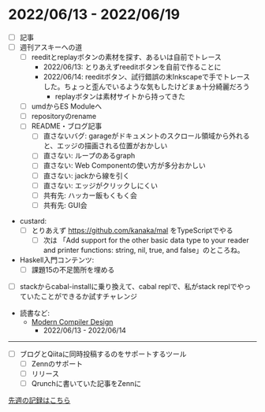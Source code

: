 # 2022/06/13 - 2022/06/19

- [ ] 記事
- [ ] 週刊アスキーへの道
    - [ ] reeditとreplayボタンの素材を探す、あるいは自前でトレース
        - 2022/06/13: とりあえずreeditボタンを自前で作ることに
        - 2022/06/14: reeditボタン、試行錯誤の末Inkscapeで手でトレースした。ちょっと歪んでいるような気もしたけどまぁ十分綺麗だろう
            - replayボタンは素材サイトから持ってきた
    - [ ] umdからES Moduleへ
    - [ ] repositoryのrename
    - [ ] README・ブログ記事
        - [ ] 直さないバグ: garageがドキュメントのスクロール領域から外れると、エッジの描画される位置がおかしい
        - [ ] 直さない: ループのあるgraph
        - [ ] 直さない: Web Componentの使い方が多分おかしい
        - [ ] 直さない: jackから線を引く
        - [ ] 直さない: エッジがクリックしにくい
        - [ ] 共有先: ハッカー飯もくもく会
        - [ ] 共有先: GUI会
- custard:
    - [ ] とりあえず <https://github.com/kanaka/mal> をTypeScriptでやる
        - [ ] 次は 「Add support for the other basic data type to your reader and printer functions: string, nil, true, and false」のところね。
- Haskell入門コンテンツ:
    - [ ] 課題15の不足箇所を埋める
- [ ] stackからcabal-installに乗り換えて、cabal replで、私がstack replでやっていたことができるか試すチャレンジ
- 読書など:
    - [Modern Compiler Design](https://www.springer.com/jp/book/9781461446989)
        - 2022/06/13 - 2022/06/14

------

- [ ] ブログとQiitaに同時投稿するのをサポートするツール
    - [ ] Zennのサポート
    - [ ] リリース
    - [ ] Qrunchに書いていた記事をZennに

[先週の記録はこちら](https://github.com/igrep/daily-commits/blob/52383eb13983160cde4e72bd21c3137d2d325d15/yesterday.md)
